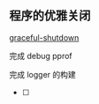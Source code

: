 





## 程序的优雅关闭

[graceful-shutdown](https://blog-zhangpetergo.vercel.app/posts/graceful-shutdown)





完成 debug pprof



完成 logger 的构建

- [ ] 